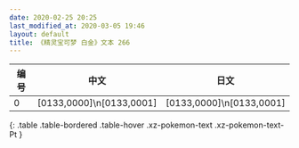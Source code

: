 ```yaml
---
date: 2020-02-25 20:25
last_modified_at: 2020-03-05 19:46
layout: default
title: 《精灵宝可梦 白金》文本 266
---
```

| 编号 | 中文 | 日文 |
| ---- | ---- | ---- |
| 0 | [0133,0000]\n[0133,0001] | [0133,0000]\n[0133,0001] |
{: .table .table-bordered .table-hover .xz-pokemon-text .xz-pokemon-text-Pt }